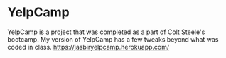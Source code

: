 # YelpCamp
 YelpCamp is a project that was completed as a part of Colt Steele's bootcamp. My version of YelpCamp has a few tweaks beyond what was coded in class.
https://jasbiryelpcamp.herokuapp.com/
